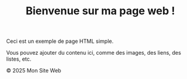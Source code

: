 <!DOCTYPE html>
<html lang="fr">
<head>
    <meta charset="UTF-8">
    <meta name="viewport" content="width=device-width, initial-scale=1.0">
    <title>Page Simple</title>
</head>
<body>
    <header>
        <h1>Bienvenue sur ma page web !</h1>
    </header>
    <main>
        <p>Ceci est un exemple de page HTML simple.</p>
        <p>Vous pouvez ajouter du contenu ici, comme des images, des liens, des listes, etc.</p>
    </main>
    <footer>
        <p>&copy; 2025 Mon Site Web</p>
    </footer>
</body>
</html>
